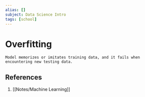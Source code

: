 ```yaml
---
alias: []
subject: Data Science Intro
tags: [school]
---
```

# Overfitting


```ad-note
Model memorizes or imitates training data, and it fails when encountering new testing data.
```

## References
1. [[Notes/Machine Learning]]